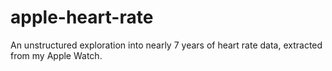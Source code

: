 # apple-heart-rate
An unstructured exploration into nearly 7 years of heart rate data, extracted from my Apple Watch.
